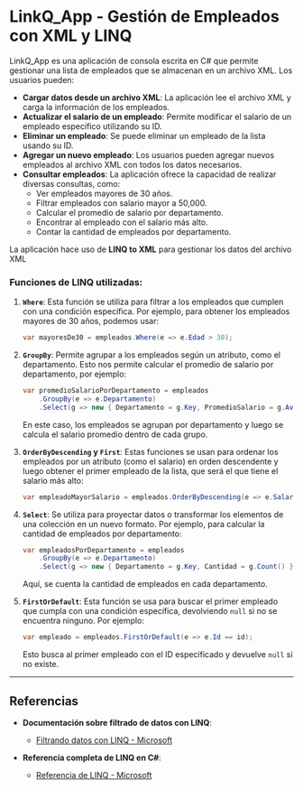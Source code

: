
# LinkQ_App - Gestión de Empleados con XML y LINQ

LinkQ_App es una aplicación de consola escrita en C# que permite gestionar una lista de empleados que se almacenan en un archivo XML. Los usuarios pueden:

- **Cargar datos desde un archivo XML**: La aplicación lee el archivo XML y carga la información de los empleados.
- **Actualizar el salario de un empleado**: Permite modificar el salario de un empleado específico utilizando su ID.
- **Eliminar un empleado**: Se puede eliminar un empleado de la lista usando su ID.
- **Agregar un nuevo empleado**: Los usuarios pueden agregar nuevos empleados al archivo XML con todos los datos necesarios.
- **Consultar empleados**: La aplicación ofrece la capacidad de realizar diversas consultas, como:
  - Ver empleados mayores de 30 años.
  - Filtrar empleados con salario mayor a 50,000.
  - Calcular el promedio de salario por departamento.
  - Encontrar al empleado con el salario más alto.
  - Contar la cantidad de empleados por departamento.

La aplicación hace uso de **LINQ to XML** para gestionar los datos del archivo XML


### Funciones de LINQ utilizadas:

1. **`Where`**: 
   Esta función se utiliza para filtrar a los empleados que cumplen con una condición específica. Por ejemplo, para obtener los empleados mayores de 30 años, podemos usar:

   ```csharp
   var mayoresDe30 = empleados.Where(e => e.Edad > 30);
   ```


2. **`GroupBy`**: 
   Permite agrupar a los empleados según un atributo, como el departamento. Esto nos permite calcular el promedio de salario por departamento, por ejemplo:

   ```csharp
   var promedioSalarioPorDepartamento = empleados
       .GroupBy(e => e.Departamento)
       .Select(g => new { Departamento = g.Key, PromedioSalario = g.Average(e => e.Salario) });
   ```

   En este caso, los empleados se agrupan por departamento y luego se calcula el salario promedio dentro de cada grupo.

3. **`OrderByDescending` y `First`**:
   Estas funciones se usan para ordenar los empleados por un atributo (como el salario) en orden descendente y luego obtener el primer empleado de la lista, que será el que tiene el salario más alto:

   ```csharp
   var empleadoMayorSalario = empleados.OrderByDescending(e => e.Salario).First();
   ```

4. **`Select`**:
   Se utiliza para proyectar datos o transformar los elementos de una colección en un nuevo formato. Por ejemplo, para calcular la cantidad de empleados por departamento:

   ```csharp
   var empleadosPorDepartamento = empleados
       .GroupBy(e => e.Departamento)
       .Select(g => new { Departamento = g.Key, Cantidad = g.Count() });
   ```

   Aquí, se cuenta la cantidad de empleados en cada departamento.

5. **`FirstOrDefault`**:
   Esta función se usa para buscar el primer empleado que cumpla con una condición específica, devolviendo `null` si no se encuentra ninguno. Por ejemplo:

   ```csharp
   var empleado = empleados.FirstOrDefault(e => e.Id == id);
   ```

   Esto busca al primer empleado con el ID especificado y devuelve `null` si no existe.

----------------------------------------------------------------------------------------------------------------------------------------------------------------------

## Referencias

- **Documentación sobre filtrado de datos con LINQ**:
  - [Filtrando datos con LINQ - Microsoft](https://learn.microsoft.com/es-es/dotnet/csharp/linq/standard-query-operators/filtering-data)

- **Referencia completa de LINQ en C#**:
  - [Referencia de LINQ - Microsoft](https://learn.microsoft.com/es-es/dotnet/api/system.linq?view=net-6.0)


